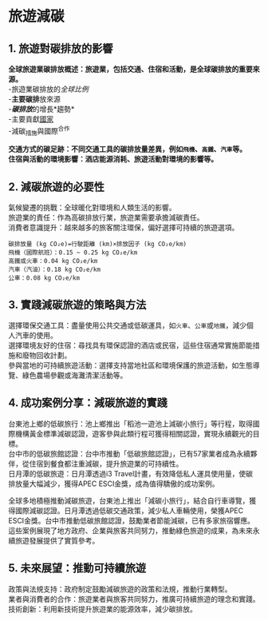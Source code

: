 # 旅遊減碳
## 1. 旅遊對碳排放的影響
**全球旅遊業碳排放概述：旅遊業，包括交通、住宿和活動，是全球碳排放的重要來源。**\
-旅遊業碳排放的*全球比例*\
-**主要碳排**放來源\
-***碳排放***的增長\*趨勢\*\
-主要貢獻<ins>國家</ins>\
-減碳<sub>措施</sub>與國際<sup>合作</sup>

**交通方式的碳足跡：不同交通工具的碳排放量差異，例如`飛機`、`高鐵`、`汽車`等。**\
**住宿與活動的環境影響：酒店能源消耗、旅遊活動對環境的影響等。**
## 2. 減碳旅遊的必要性
氣候變遷的挑戰：全球暖化對環境和人類生活的影響。  
旅遊業的責任：作為高碳排放行業，旅遊業需要承擔減碳責任。  
消費者意識提升：越來越多的旅客關注環保，偏好選擇可持續的旅遊選項。  
```
碳排放量 (kg CO₂e)=行駛距離 (km)×排放因子 (kg CO₂e/km)
飛機（國際航班）：0.15 ~ 0.25 kg CO₂e/km
高鐵或火車：0.04 kg CO₂e/km
汽車（汽油）：0.18 kg CO₂e/km
公車：0.08 kg CO₂e/km
```
## 3. 實踐減碳旅遊的策略與方法
選擇環保交通工具：盡量使用公共交通或低碳運具，如`火車`、`公車`或`地鐵`，減少個人汽車的使用。  
選擇環境友好的住宿：尋找具有環保認證的酒店或民宿，這些住宿通常實施節能措施和廢物回收計劃。  
參與當地的可持續旅遊活動：選擇支持當地社區和環境保護的旅遊活動，如生態導覽、綠色農場參觀或海灘清潔活動等。  
## 4. 成功案例分享：減碳旅遊的實踐
台東池上鄉的低碳旅行：池上鄉推出「稻池一遊池上減碳小旅行」等行程，取得國際機構黃金標準減碳認證，遊客參與此類行程可獲得相關認證，實現永續觀光的目標。  
台中市的低碳旅館認證：台中市推動「低碳旅館認證」，已有57家業者成為永續夥伴，從住宿到餐食都注重減碳，提升旅遊業的可持續性。  
日月潭的低碳旅遊：日月潭透過i3 Travel計畫，有效降低私人運具使用量，使碳排放量大幅減少，獲得APEC ESCI金獎，成為值得驕傲的成功案例。  

全球多地積極推動減碳旅遊，台東池上推出「減碳小旅行」，結合自行車導覽，獲得國際減碳認證。日月潭透過低碳交通政策，減少私人車輛使用，榮獲APEC ESCI金獎。台中市推動低碳旅館認證，鼓勵業者節能減碳，已有多家旅宿響應。這些案例展現了地方政府、企業與旅客共同努力，推動綠色旅遊的成果，為未來永續旅遊發展提供了實質參考。

## 5. 未來展望：推動可持續旅遊
政策與法規支持：政府制定鼓勵減碳旅遊的政策和法規，推動行業轉型。  
業者與消費者的合作：旅遊業者與旅客共同努力，推廣可持續旅遊的理念和實踐。  
技術創新：利用新技術提升旅遊業的能源效率，減少碳排放。  
